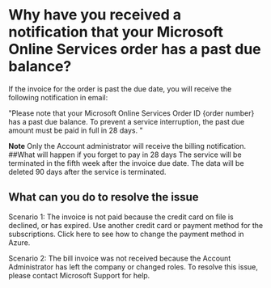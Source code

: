 # Why have you received a notification that your Microsoft Online Services order has a past due balance?
If the invoice for the order is past the due date, you will receive the following notification in email: 

"Please note that your Microsoft Online Services Order ID {order number} has a past due balance. To prevent a service interruption, the past due amount must be paid in full in 28 days. "

**Note** Only the Account administrator will receive the billing notification. 
##What will happen if you forget to pay in 28 days
The service will be terminated in the fifth week after the invoice due date. The data will be deleted 90 days after the service is terminated.
## What can you do to resolve the issue
Scenario 1: The invoice is not paid because the credit card on file is declined, or has expired.
Use another credit card or payment method for the subscriptions.  Click here  to see how to change the payment method in Azure.

Scenario 2:    The bill invoice was not received because the Account Administrator has left the company or changed roles.
To resolve this issue, please contact Microsoft Support  for help. 
